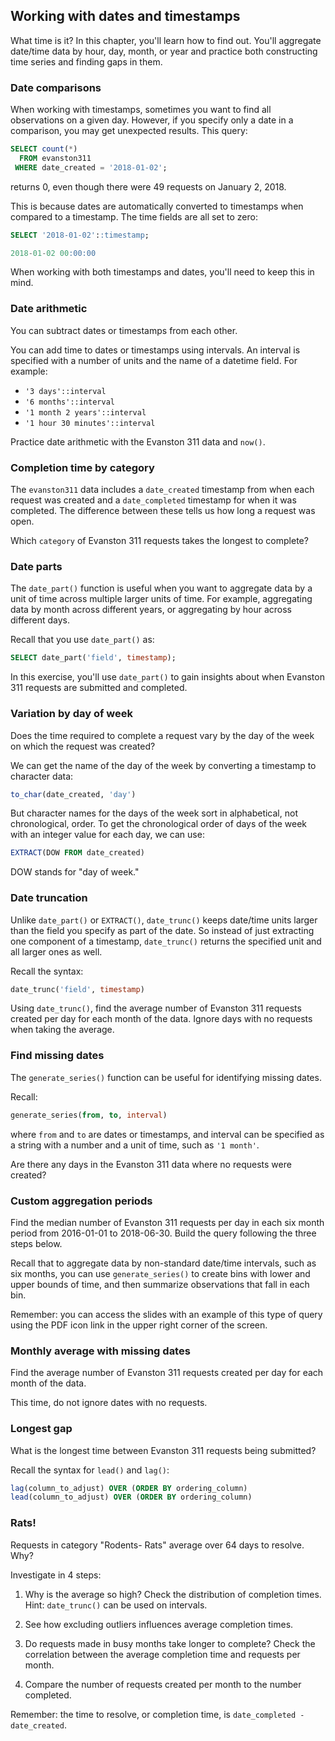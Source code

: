 ## Working with dates and timestamps
What time is it? In this chapter, you'll learn how to find out. You'll aggregate date/time data by hour, day, month, or year and practice both constructing time series and finding gaps in them.

### Date comparisons
When working with timestamps, sometimes you want to find all observations on a given day. However, if you specify only a date in a comparison, you may get unexpected results. This query:

```sql
SELECT count(*) 
  FROM evanston311
 WHERE date_created = '2018-01-02';
```
 
returns 0, even though there were 49 requests on January 2, 2018.

This is because dates are automatically converted to timestamps when compared to a timestamp. The time fields are all set to zero:

```sql
SELECT '2018-01-02'::timestamp;
```

```sql
2018-01-02 00:00:00
```
 
When working with both timestamps and dates, you'll need to keep this in mind.

### Date arithmetic
You can subtract dates or timestamps from each other.

You can add time to dates or timestamps using intervals. An interval is specified with a number of units and the name of a datetime field. For example:

* `'3 days'::interval`
* `'6 months'::interval`
* `'1 month 2 years'::interval`
* `'1 hour 30 minutes'::interval`

Practice date arithmetic with the Evanston 311 data and `now()`.

### Completion time by category
The `evanston311` data includes a `date_created` timestamp from when each request was created and a `date_completed` timestamp for when it was completed. The difference between these tells us how long a request was open.

Which `category` of Evanston 311 requests takes the longest to complete?

### Date parts
The `date_part()` function is useful when you want to aggregate data by a unit of time across multiple larger units of time. For example, aggregating data by month across different years, or aggregating by hour across different days.

Recall that you use `date_part()` as:

```sql
SELECT date_part('field', timestamp);
```

In this exercise, you'll use `date_part()` to gain insights about when Evanston 311 requests are submitted and completed.

### Variation by day of week
Does the time required to complete a request vary by the day of the week on which the request was created?

We can get the name of the day of the week by converting a timestamp to character data:

```sql
to_char(date_created, 'day')
```

But character names for the days of the week sort in alphabetical, not chronological, order. To get the chronological order of days of the week with an integer value for each day, we can use:

```sql
EXTRACT(DOW FROM date_created)
```

DOW stands for "day of week."

### Date truncation
Unlike `date_part()` or `EXTRACT()`, `date_trunc()` keeps date/time units larger than the field you specify as part of the date. So instead of just extracting one component of a timestamp, `date_trunc()` returns the specified unit and all larger ones as well.

Recall the syntax:

```sql
date_trunc('field', timestamp)
```

Using `date_trunc()`, find the average number of Evanston 311 requests created per day for each month of the data. Ignore days with no requests when taking the average.

### Find missing dates
The `generate_series()` function can be useful for identifying missing dates.

Recall:

```sql
generate_series(from, to, interval)
```

where `from` and `to` are dates or timestamps, and interval can be specified as a string with a number and a unit of time, such as `'1 month'`.

Are there any days in the Evanston 311 data where no requests were created?

### Custom aggregation periods
Find the median number of Evanston 311 requests per day in each six month period from 2016-01-01 to 2018-06-30. Build the query following the three steps below.

Recall that to aggregate data by non-standard date/time intervals, such as six months, you can use `generate_series()` to create bins with lower and upper bounds of time, and then summarize observations that fall in each bin.

Remember: you can access the slides with an example of this type of query using the PDF icon link in the upper right corner of the screen.

### Monthly average with missing dates
Find the average number of Evanston 311 requests created per day for each month of the data.

This time, do not ignore dates with no requests.

### Longest gap
What is the longest time between Evanston 311 requests being submitted?

Recall the syntax for `lead()` and `lag()`:

```sql
lag(column_to_adjust) OVER (ORDER BY ordering_column)
lead(column_to_adjust) OVER (ORDER BY ordering_column)
```
### Rats!
Requests in category "Rodents- Rats" average over 64 days to resolve. Why?

Investigate in 4 steps:

1. Why is the average so high? Check the distribution of completion times. Hint: `date_trunc()` can be used on intervals.

2. See how excluding outliers influences average completion times.

3. Do requests made in busy months take longer to complete? Check the correlation between the average completion time and requests per month.

4. Compare the number of requests created per month to the number completed.

Remember: the time to resolve, or completion time, is `date_completed - date_created`.